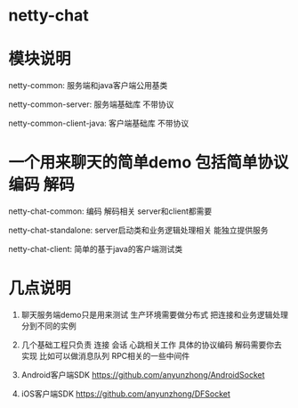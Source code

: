 # netty-chat


# 模块说明

netty-common: 服务端和java客户端公用基类

netty-common-server: 服务端基础库 不带协议

netty-common-client-java: 客户端基础库  不带协议



# 一个用来聊天的简单demo  包括简单协议编码 解码

netty-chat-common: 编码 解码相关 server和client都需要

netty-chat-standalone: server启动类和业务逻辑处理相关 能独立提供服务

netty-chat-client: 简单的基于java的客户端测试类


# 几点说明

1. 聊天服务端demo只是用来测试 生产环境需要做分布式 把连接和业务逻辑处理分到不同的实例

2. 几个基础工程只负责 连接 会话  心跳相关工作  具体的协议编码 解码需要你去实现 比如可以做消息队列 RPC相关的一些中间件

3. Android客户端SDK https://github.com/anyunzhong/AndroidSocket

4. iOS客户端SDK https://github.com/anyunzhong/DFSocket
